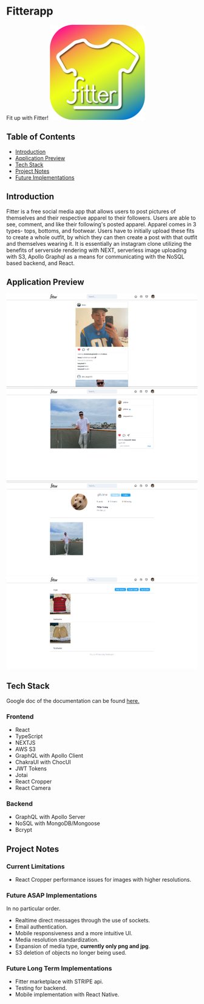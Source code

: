 # Fitterapp
Fit up with Fitter!
<img src="./public/fitter-logo.png" width="250px" height="250px">

## Table of Contents
- [Introduction](#introduction)
- [Application Preview](#application-preview)
- [Tech Stack](#tech-stack)
- [Project Notes](#project-notes)
- [Future Implementations](#project-notes)

## Introduction
Fitter is a free social media app that allows users to post pictures of themselves and their respective apparel to their followers.
Users are able to see, comment, and like their following's posted apparel. Apparel comes in 3 types- tops, bottoms, and footwear.
Users have to initially upload these fits to create a whole outfit, by which they can then create a post with that outfit and themselves
wearing it. It is essentially an instagram clone utilizing the benefits of serverside rendering with NEXT, serverless image uploading with S3,
Apollo Graphql as a means for communicating with the NoSQL based backend, and React.
    
## Application Preview
![Preview](./public/fitter-preview-1.png)
![Preview](./public/fitter-preview-2.png)
![Preview](./public/fitter-preview-3.png)
![Preview](./public/fitter-preview-4.png)

## Tech Stack
Google doc of the documentation can be found [here.](https://docs.google.com/document/d/1GrwYfqg2VBLpDbKqllk1EFciEJIpDuJkf2mt3STRK7k/edit#)
### Frontend
* React
* TypeScript
* NEXTJS
* AWS S3
* GraphQL with Apollo Client
* ChakraUI with ChocUI
* JWT Tokens
* Jotai
* React Cropper
* React Camera
### Backend
* GraphQL with Apollo Server
* NoSQL with MongoDB/Mongoose
* Bcrypt

## Project Notes
### Current Limitations
* React Cropper performance issues for images with higher resolutions.
### Future ASAP Implementations
In no particular order.
* Realtime direct messages through the use of sockets.
* Email authentication.
* Mobile responsiveness and a more intuitive UI.
* Media resolution standardization.
* Expansion of media type, **currently only png and jpg**.
* S3 deletion of objects no longer being used.
### Future Long Term Implementations
* Fitter marketplace with STRIPE api.
* Testing for backend.
* Mobile implementation with React Native.
